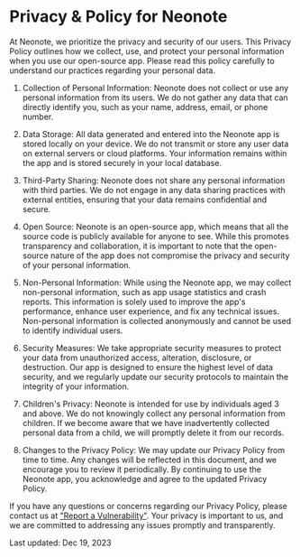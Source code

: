 # Privacy & Policy for Neonote

At Neonote, we prioritize the privacy and security of our users. This Privacy Policy outlines how we collect, use, and protect your personal information when you use our open-source app. Please read this policy carefully to understand our practices regarding your personal data.

1. Collection of Personal Information:
Neonote does not collect or use any personal information from its users. We do not gather any data that can directly identify you, such as your name, address, email, or phone number.

2. Data Storage:
All data generated and entered into the Neonote app is stored locally on your device. We do not transmit or store any user data on external servers or cloud platforms. Your information remains within the app and is stored securely in your local database.

3. Third-Party Sharing:
Neonote does not share any personal information with third parties. We do not engage in any data sharing practices with external entities, ensuring that your data remains confidential and secure.

4. Open Source:
Neonote is an open-source app, which means that all the source code is publicly available for anyone to see. While this promotes transparency and collaboration, it is important to note that the open-source nature of the app does not compromise the privacy and security of your personal information.

5. Non-Personal Information:
While using the Neonote app, we may collect non-personal information, such as app usage statistics and crash reports. This information is solely used to improve the app's performance, enhance user experience, and fix any technical issues. Non-personal information is collected anonymously and cannot be used to identify individual users.

6. Security Measures:
We take appropriate security measures to protect your data from unauthorized access, alteration, disclosure, or destruction. Our app is designed to ensure the highest level of data security, and we regularly update our security protocols to maintain the integrity of your information.

7. Children's Privacy:
Neonote is intended for use by individuals aged 3 and above. We do not knowingly collect any personal information from children. If we become aware that we have inadvertently collected personal data from a child, we will promptly delete it from our records.

8. Changes to the Privacy Policy:
We may update our Privacy Policy from time to time. Any changes will be reflected in this document, and we encourage you to review it periodically. By continuing to use the Neonote app, you acknowledge and agree to the updated Privacy Policy.

If you have any questions or concerns regarding our Privacy Policy, please contact us at ["Report a Vulnerability"](https://github.com/jiang-ning/zeke/security/advisories/new). Your privacy is important to us, and we are committed to addressing any issues promptly and transparently.

Last updated: Dec 19, 2023